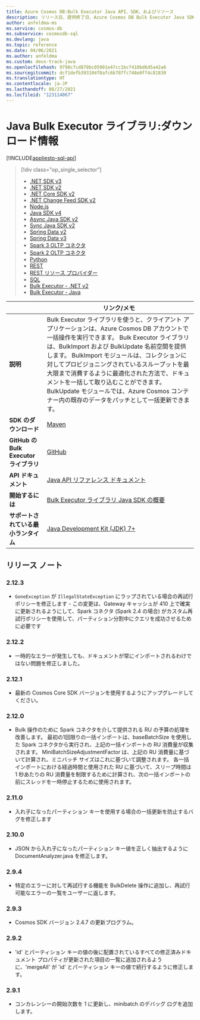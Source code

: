 ```yaml
---
title: Azure Cosmos DB:Bulk Executor Java API、SDK、およびリソース
description: リリース日、提供終了日、Azure Cosmos DB Bulk Executor Java SDK の各バージョン間の変更など、Bulk Executor Java API と SDK に関するあらゆる詳細を提供します。
author: anfeldma-ms
ms.service: cosmos-db
ms.subservice: cosmosdb-sql
ms.devlang: java
ms.topic: reference
ms.date: 04/06/2021
ms.author: anfeldma
ms.custom: devx-track-java
ms.openlocfilehash: 9798c7cd870bc05901e47cc1bcf410bd6d5a42a6
ms.sourcegitcommit: dcf1defb393104f8afc6b707fc748e0ff4c81830
ms.translationtype: HT
ms.contentlocale: ja-JP
ms.lasthandoff: 08/27/2021
ms.locfileid: "123114067"
---
```

# <a name="java-bulk-executor-library-download-information"></a>Java Bulk Executor ライブラリ:ダウンロード情報
[!INCLUDE[appliesto-sql-api](../includes/appliesto-sql-api.md)]

> [!div class="op_single_selector"]
> * [.NET SDK v3](sql-api-sdk-dotnet-standard.md)
> * [.NET SDK v2](sql-api-sdk-dotnet.md)
> * [.NET Core SDK v2](sql-api-sdk-dotnet-core.md)
> * [.NET Change Feed SDK v2](sql-api-sdk-dotnet-changefeed.md)
> * [Node.js](sql-api-sdk-node.md)
> * [Java SDK v4](sql-api-sdk-java-v4.md)
> * [Async Java SDK v2](sql-api-sdk-async-java.md)
> * [Sync Java SDK v2](sql-api-sdk-java.md)
> * [Spring Data v2](sql-api-sdk-java-spring-v2.md)
> * [Spring Data v3](sql-api-sdk-java-spring-v3.md)
> * [Spark 3 OLTP コネクタ](sql-api-sdk-java-spark-v3.md)
> * [Spark 2 OLTP コネクタ](sql-api-sdk-java-spark.md)
> * [Python](sql-api-sdk-python.md)
> * [REST](/rest/api/cosmos-db/)
> * [REST リソース プロバイダー](/rest/api/cosmos-db-resource-provider/)
> * [SQL](sql-query-getting-started.md)
> * [Bulk Executor - .NET v2](sql-api-sdk-bulk-executor-dot-net.md)
> * [Bulk Executor - Java](sql-api-sdk-bulk-executor-java.md)

| | リンク/メモ |
|---|---|
|**説明**|Bulk Executor ライブラリを使うと、クライアント アプリケーションは、Azure Cosmos DB アカウントで一括操作を実行できます。 Bulk Executor ライブラリは、BulkImport および BulkUpdate 名前空間を提供します。 BulkImport モジュールは、コレクションに対してプロビジョニングされているスループットを最大限まで消費するように最適化された方法で、ドキュメントを一括して取り込むことができます。 BulkUpdate モジュールでは、Azure Cosmos コンテナー内の既存のデータをパッチとして一括更新できます。|
|**SDK のダウンロード**|[Maven](https://search.maven.org/#search%7Cga%7C1%7Cdocumentdb-bulkexecutor)|
|**GitHub の Bulk Executor ライブラリ**|[GitHub](https://github.com/Azure/azure-cosmosdb-bulkexecutor-java-getting-started)|
| **API ドキュメント**| [Java API リファレンス ドキュメント](/java/api/com.microsoft.azure.documentdb.bulkexecutor)|
|**開始するには**|[Bulk Executor ライブラリ Java SDK の概要](bulk-executor-java.md)|
|**サポートされている最小ランタイム**|[Java Development Kit (JDK) 7+](/java/azure/jdk/)|

## <a name="release-notes"></a>リリース ノート
### <a name="2123"></a><a name="2.12.3"></a>2.12.3

* `GoneException` が `IllegalStateException` にラップされている場合の再試行ポリシーを修正します - この変更は、Gateway キャッシュが 410 上で確実に更新されるようにして、Spark コネクタ (Spark 2.4 の場合) がカスタム再試行ポリシーを使用して、パーティション分割中にクエリを成功させるために必要です

### <a name="2122"></a><a name="2.12.2"></a>2.12.2

* 一時的なエラーが発生しても、ドキュメントが常にインポートされるわけではない問題を修正しました。

### <a name="2121"></a><a name="2.12.1"></a>2.12.1

* 最新の Cosmos Core SDK バージョンを使用するようにアップグレードしてください。

### <a name="2120"></a><a name="2.12.0"></a>2.12.0

* Bulk 操作のために Spark コネクタを介して提供される RU の予算の処理を改善します。 最初の1回限りの一括インポートは、baseBatchSize を使用した Spark コネクタから実行され、上記の一括インポートの RU 消費量が収集されます。
  MiniBatchSizeAdjustmentFactor は、上記の RU 消費量に基づいて計算され、ミニバッチ サイズはこれに基づいて調整されます。 各一括インポートにおける経過時間と使用された RU に基づいて、スリープ時間は 1 秒あたりの RU 消費量を制限するために計算され、次の一括インポートの前にスレッドを一時停止するために使用されます。

### <a name="2110"></a><a name="2.11.0"></a>2.11.0

* 入れ子になったパーティション キーを使用する場合の一括更新を防止するバグを修正します

### <a name="2100"></a><a name="2.10.0"></a>2.10.0

* JSON から入れ子になったパーティション キー値を正しく抽出するように DocumentAnalyzer.java を修正します。

### <a name="294"></a><a name="2.9.4"></a>2.9.4

* 特定のエラーに対して再試行する機能を BulkDelete 操作に追加し、再試行可能なエラーの一覧をユーザーに返します。

### <a name="293"></a><a name="2.9.3"></a>2.9.3

* Cosmos SDK バージョン 2.4.7 の更新プログラム。

### <a name="292"></a><a name="2.9.2"></a>2.9.2

* 'id' とパーティション キーの値の後に配置されているすべての修正済みドキュメント プロパティが更新された項目の一覧に追加されるように、'mergeAll' が 'id' とパーティション キーの値で続行するように修正します。

### <a name="291"></a><a name="2.9.1"></a>2.9.1

* コンカレンシーの開始次数を 1 に更新し、minibatch のデバッグ ログを追加します。